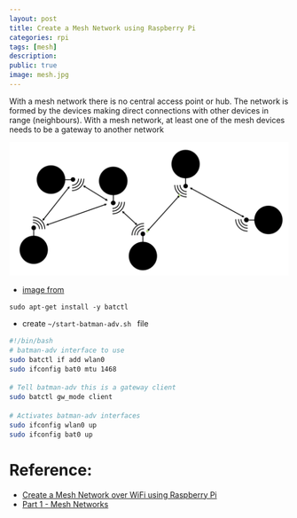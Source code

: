 ```yaml
---
layout: post
title: Create a Mesh Network using Raspberry Pi
categories: rpi
tags: [mesh]
description: 
public: true
image: mesh.jpg
---
```

With a mesh network there is no central access point or hub. The network is formed by the devices making direct connections with other devices in range (neighbours).
With a mesh network, at least one of the mesh devices needs to be a gateway to another network

![](/images/2020-01-31-13-07-00.png)
- [image from](https://github.com/binnes/WiFiMeshRaspberryPi/blob/master/part1/MESH.md)


```
sudo apt-get install -y batctl
```

- create `~/start-batman-adv.sh
` file 


```bash
#!/bin/bash
# batman-adv interface to use
sudo batctl if add wlan0
sudo ifconfig bat0 mtu 1468

# Tell batman-adv this is a gateway client
sudo batctl gw_mode client

# Activates batman-adv interfaces
sudo ifconfig wlan0 up
sudo ifconfig bat0 up
```

# Reference: 
- [Create a Mesh Network over WiFi using Raspberry Pi](https://github.com/binnes/WiFiMeshRaspberryPi/blob/master/README.md)
- [Part 1 - Mesh Networks](https://github.com/binnes/WiFiMeshRaspberryPi/blob/master/part1/PIMESH.md)
